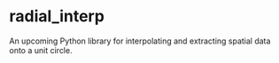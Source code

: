 # radial_interp
An upcoming Python library for interpolating and extracting spatial data onto a unit circle.
